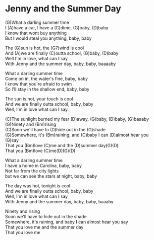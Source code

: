 # Jenny and the Summer Day

(G)What a darling summer time  
I (A)have a car, I have a (C)dime, (G)baby, (D)baby  
I know that wont buy anything  
But I would steal you anything, baby, baby  
  
The (G)sun is hot, the (G7)wind is cool  
And (A)we are finally (C)outta school, (G)baby, (D)baby  
Well I'm in love, what can I say  
With Jenny and the summer day, baby, baby, baaaaby  
  
What a darling summer time  
Come on in, the water's fine, baby, baby  
I know that you're afraid to swim  
So I'll stay in the shallow end, baby, baby  
  
The sun is hot, your touch is cool  
And we are finally outta school, baby, baby  
Well, I'm in love what can I say  
  
(C)The sunlight burned my fear (D)away, (G)baby, (D)baby, (G)baaaby  
(G)Ninety and (Bm)rising  
(C)Soon we'll have to (D)hide out in the (G)shade  
(G)Somewhere, it's (Bm)raining, and (C)baby I can (D)almost hear you
(G)say  
That you (Bm)love (C)me and the (D)summer day(G)(D)  
That you (Bm)love (C)me(D)(G)(D)  
  
What a darling summer time  
I have a home in Carolina, baby, baby  
Not far from the city lights  
but we can see the stars at night, baby, baby  
  
The day was hot, tonight is cool  
And we are finally outta school, baby, baby  
Well, I'm in love what can I say  
With Jenny and the summer day, baby, baby, baaaby  
  
Ninety and rising  
Soon we'll have to hide out in the shade  
Somewhere, it's raining, and baby I can almost hear you say  
That you love me and the summer day  
That you love me
